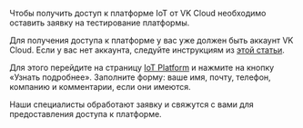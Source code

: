 Чтобы получить доступ к платформе IoT от VK Cloud необходимо оставить заявку на тестирование платформы.

<warn>

Для получения доступа к платформе у вас уже должен быть аккаунт VK Cloud.
Если у вас нет аккаунта, следуйте инструкциям из [этой статьи](/ru/additionals/start/get-started/registration).

</warn>

Для этого перейдите на страницу [IoT Platform](https://mcs.mail.ru/iot/) и нажмите на кнопку «Узнать подробнее». Заполните форму: ваше имя, почту, телефон, компанию и комментарии, если они имеются.

Наши специалисты обработают заявку и свяжутся с вами для предоставления доступа к платформе.
